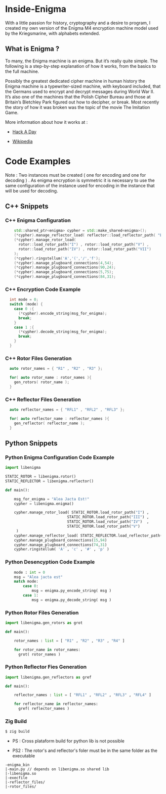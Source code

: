 # Inside-Enigma
With a little passion for history, cryptography and a desire to program, I created my own version of the Enigma M4 
encryption machine model used by the Kriegsmarine, with alphabets extended.

## What is Enigma ?

To many, the Enigma machine is an enigma. But it’s really quite simple. 
The following is a step-by-step explanation of how it works, from the basics to the full machine.

Possibly the greatest dedicated cipher machine in human history the Enigma machine is a typewriter-sized machine,
with keyboard included, that the Germans used to encrypt and decrypt messages during World War II. It’s also one of
the machines that the Polish Cipher Bureau and those at Britain’s Bletchley Park figured out how to decipher, 
or break. Most recently the story of how it was broken was the topic of the movie The Imitation Game.

More information about how it works at :
* [Hack A Day](https://hackaday.com/tag/enigma-machine/)
+ [Wikipedia](https://en.wikipedia.org/wiki/Enigma_machine)

# Code Examples 

Note : Two instances must be created ( one for encoding and one for decoding ) . As enigma encryption is symmetric it 
is necessary to use the same configuration of the instance used for encoding in the instance that will be used for decoding.

## C++ Snippets

### C++ Enigma Configuration
```cc
    std::shared_ptr<enigma> cypher = std::make_shared<enigma>();
    (*cypher).manage_reflector_load( reflector::load_reflector_path( "B" ) );
    (*cypher).manage_rotor_load(
      rotor::load_rotor_path("I") , rotor::load_rotor_path("V") , 
      rotor::load_rotor_path("IV") , rotor::load_rotor_path("VII")
    );
    (*cypher).ringstellum('A','(','/','f');
    (*cypher).manage_plugboard_connections(4,54);
    (*cypher).manage_plugboard_connections(90,24);
    (*cypher).manage_plugboard_connections(5,75);
    (*cypher).manage_plugboard_connections(84,31);
```

### C++ Encryption Code Example
```cc
  int mode = 0;
  switch (mode) {
    case 0 :{
      (*cypher).encode_string(msg_for_enigma);
      break;
    }
    case 1 :{
      (*cypher).decode_string(msg_for_enigma);
      break;
    }
  }

```

### C++ Rotor Files Generation
```cc
  auto rotor_names = { "R1" , "R2" , "R3" };

  for( auto rotor_name : rotor_names ){
    gen_rotors( rotor_name );
  }

```

### C++ Reflector Files Generation
```cc
  auto reflector_names = { "RFL1" , "RFL2" , "RFL3" };

  for( auto reflector_name : reflector_names ){
    gen_reflector( reflector_name );
  }

```

## Python Snippets

### Python Enigma Configuration Code Example
```python
import libenigma

STATIC_ROTOR = libenigma.rotor()
STATIC_REFLECTOR = libenigma.reflector()

def main():

    msg_for_enigma = "Alea Jacta Est!"
    cypher = libenigma.enigma()

    cypher.manage_rotor_load( STATIC_ROTOR.load_rotor_path("I") ,
                            STATIC_ROTOR.load_rotor_path("III") ,
                            STATIC_ROTOR.load_rotor_path("IV")  ,
                            STATIC_ROTOR.load_rotor_path("V")
     )
    cypher.manage_reflector_load( STATIC_REFLECTOR.load_reflector_path( "A" ) )
    cypher.manage_plugboard_connections(15,94)
    cypher.manage_plugboard_connections(74,31)
    cypher.ringstellum( 'A' , 'c' , '#' , 'p' )

```

### Python Desencyption Code Example
```python
    mode : int = 0
    msg = "Alea jacta est"
    match mode:
        case 0:
            msg = enigma.py_encode_string( msg )
        case 1:
            msg = enigma.py_decode_string( msg )
```

### Python Rotor Files Generation
```python
import libenigma.gen_rotors as grot

def main():

    rotor_names : list = [ "R1" , "R2" , "R3" , "R4" ]

    for rotor_name in rotor_names:
      grot( rotor_names )
```

### Python Reflector Fies Generation
```python
import libenigma.gen_reflectors as gref

def main():

    reflector_names : list = [ "RFL1" , "RFL2" , "RFL3" , "RFL4" ]

    for reflector_name in reflector_names:
      gref( reflector_names )
```

 ### Zig Build
 ```bash
$ zig build
```
* PS : Cross plataform build for python lib is not possible
+ PS2 : The rotor's and reflector's foler must be in the same folder as the executable
```
-enigma_bin
|-main.py // depends on libenigma.so shared lib
|-libenigma.so 
|-execfile
|-reflector_files/
|-rotor_files/
```
